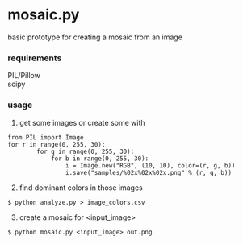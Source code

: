 # mosaic.py
basic prototype for creating a mosaic from an image

### requirements
PIL/Pillow  
scipy

### usage
1. get some images or create some with
```
from PIL import Image
for r in range(0, 255, 30):
        for g in range(0, 255, 30):
            for b in range(0, 255, 30):
			    i = Image.new("RGB", (10, 10), color=(r, g, b))
			    i.save("samples/%02x%02x%02x.png" % (r, g, b))
```
2. find dominant colors in those images
```
$ python analyze.py > image_colors.csv
```
3. create a mosaic for <input_image>
```
$ python mosaic.py <input_image> out.png
```